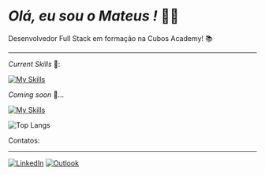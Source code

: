 *Olá, eu sou o Mateus !* 👋🏽
==


Desenvolvedor Full Stack em formação na Cubos Academy! 📚 
***


*Current Skills* 🔧:  


[![My Skills](https://skillicons.dev/icons?i=js,html,css,nodejs,react,ts,postgres)](https://skillicons.dev)


*Coming soon* 🔧...  

[![My Skills](https://skillicons.dev/icons?i=nest)](https://skillicons.dev)


![Top Langs](https://github-readme-stats-git-masterrstaa-rickstaa.vercel.app/api/top-langs/?username=mateusramoscaetano&bg_color=000&border_color=30A3DC&title_color=E94D5F&text_color=FFF)

Contatos:

---

[![LinkedIn](https://img.shields.io/badge/LinkedIn-0077B5?style=for-the-badge&logo=linkedin&logoColor=white)](https://www.linkedin.com/in/mateus-ramos-caetano-aaa425255/)
[![Outlook](https://img.shields.io/badge/Microsoft_Outlook-0078D4?style=for-the-badge&logo=microsoft-outlook&logoColor=white)](https://mailto:mateus-ramoshd@hotmail.com)
